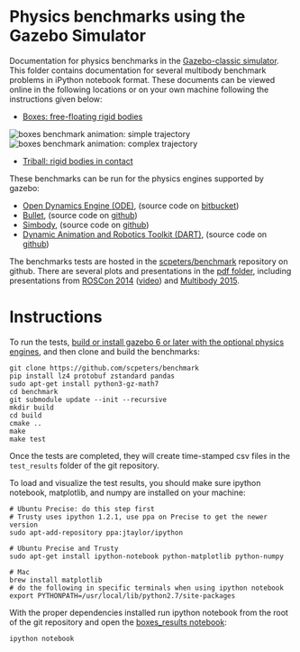 # Physics benchmarks using the Gazebo Simulator

Documentation for physics benchmarks in the [Gazebo-classic simulator](http://classic.gazebosim.org).
This folder contains documentation for several multibody benchmark problems
in iPython notebook format.
These documents can be viewed online in the following locations
or on your own machine following the instructions given below:

* [Boxes: free-floating rigid bodies](boxes_description.ipynb)

![boxes benchmark animation: simple trajectory](img/boxes_5_simple.gif)
![boxes benchmark animation: complex trajectory](img/boxes_5_complex.gif)

* [Triball: rigid bodies in contact](triball_description.ipynb)

These benchmarks can be run for the physics engines supported by gazebo:

* [Open Dynamics Engine (ODE)](http://ode.org), (source code on [bitbucket](https://bitbucket.org/odedevs/ode))
* [Bullet](https://pybullet.org/), (source code on [github](https://github.com/bulletphysics/bullet3))
* [Simbody](https://simtk.org/home/simbody), (source code on [github](https://github.com/simbody/simbody))
* [Dynamic Animation and Robotics Toolkit (DART)](http://dartsim.github.io), (source code on [github](https://github.com/dartsim/dart))

The benchmarks tests are hosted in the
[scpeters/benchmark](https://github.com/scpeters/benchmark)
repository on github.
There are several plots and presentations in the
[pdf folder](https://github.com/scpeters/benchmark/tree/master/pdf),
including presentations from
[ROSCon 2014](https://github.com/scpeters/benchmark/blob/master/pdf/roscon2014_scpeters.pdf)
([video](https://vimeo.com/107517366))
and [Multibody 2015](https://github.com/scpeters/benchmark/blob/master/pdf/multibody2015_scpeters.pdf).

# Instructions

To run the tests,
[build or install gazebo 6 or later
with the optional physics engines](https://classic.gazebosim.org/tutorials?tut=install_from_source&cat=install#OptionalPhysicsEngines),
and then clone and build the benchmarks:

~~~
git clone https://github.com/scpeters/benchmark
pip install lz4 protobuf zstandard pandas
sudo apt-get install python3-gz-math7
cd benchmark
git submodule update --init --recursive
mkdir build
cd build
cmake ..
make
make test
~~~

Once the tests are completed,
they will create time-stamped csv files in the `test_results` folder of the git repository.

To load and visualize the test results, you should make sure ipython notebook, matplotlib, and numpy are installed on your machine:
~~~
# Ubuntu Precise: do this step first
# Trusty uses ipython 1.2.1, use ppa on Precise to get the newer version
sudo apt-add-repository ppa:jtaylor/ipython

# Ubuntu Precise and Trusty
sudo apt-get install ipython-notebook python-matplotlib python-numpy

# Mac
brew install matplotlib
# do the following in specific terminals when using ipython notebook
export PYTHONPATH=/usr/local/lib/python2.7/site-packages
~~~

With the proper dependencies installed run ipython notebook from the
root of the git repository and open the
[boxes_results notebook](http://nbviewer.ipython.org/github/scpeters/benchmark/blob/master/boxes_results.ipynb):

~~~
ipython notebook
~~~
